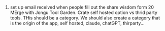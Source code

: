1) set up email received when people fill out the share wisdom form
20 MErge with Jongu Tool Garden. Crate self hosted option vs thrid party tools. THis should be a category. We should also create a category that is the origin of the app, self hosted, claude, chatGPT, thirparty...